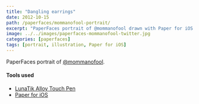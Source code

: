 ```yaml
---
title: "Dangling earrings"
date: 2012-10-15
path: /paperfaces/mommanofool-portrait/
excerpt: "PaperFaces portrait of @mommanofool drawn with Paper for iOS on an iPad."
image: ../../images/paperfaces-mommanofool-twitter.jpg
categories: [paperfaces]
tags: [portrait, illustration, Paper for iOS]
---
```


PaperFaces portrait of [@mommanofool](https://twitter.com/mommanofool).

#### Tools used

- [LunaTik Alloy Touch Pen](https://www.amazon.com/gp/product/B00821TR7G/ref=as_li_ss_tl?ie=UTF8&tag=mademist-20&linkCode=as2&camp=1789&creative=390957&creativeASIN=B00821TR7G)
- [Paper for iOS](https://paper.bywetransfer.com/)
